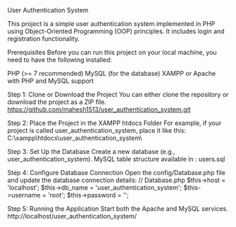 User Authentication System

This project is a simple user authentication system implemented in PHP using Object-Oriented Programming (OOP) principles. It includes login and registration functionality.

Prerequisites
Before you can run this project on your local machine, you need to have the following installed:

PHP (>= 7 recommended)
MySQL (for the database)
XAMPP or Apache with PHP and MySQL support

Step 1: Clone or Download the Project
You can either clone the repository or download the project as a ZIP file.
https://github.com/mahesh1513/user_authentication_system.git

Step 2: Place the Project in the XAMPP htdocs Folder
For example, if your project is called user_authentication_system, place it like this:
C:\xampp\htdocs\user_authentication_system\

Step 3: Set Up the Database
Create a new database (e.g.,  user_authentication_system).
MySQL table structure available in : users.sql

Step 4: Configure Database Connection
Open the config/Database.php file and update the database connection details:
// Database.php
$this->host = 'localhost';
$this->db_name = 'user_authentication_system';
$this->username = 'root'; 
$this->password = '';

Step 5: Running the Application
Start both the Apache and MySQL services.
http://localhost/user_authentication_system/









